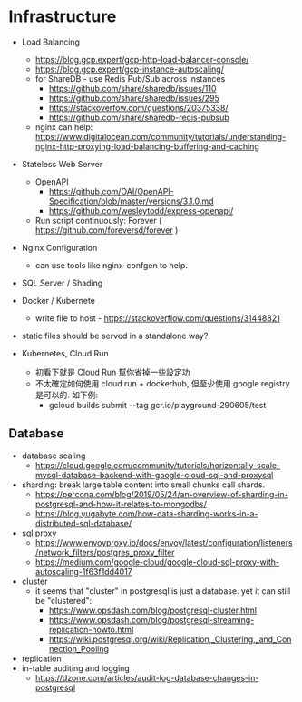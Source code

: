 # Infrastructure

 - Load Balancing
   - https://blog.gcp.expert/gcp-http-load-balancer-console/
   - https://blog.gcp.expert/gcp-instance-autoscaling/
   - for ShareDB - use Redis Pub/Sub across instances
     - https://github.com/share/sharedb/issues/110
     - https://github.com/share/sharedb/issues/295
     - https://stackoverfow.com/questions/20375338/
     - https://github.com/share/sharedb-redis-pubsub
   - nginx can help: https://www.digitalocean.com/community/tutorials/understanding-nginx-http-proxying-load-balancing-buffering-and-caching
 - Stateless Web Server
   - OpenAPI
     - https://github.com/OAI/OpenAPI-Specification/blob/master/versions/3.1.0.md
     - https://github.com/wesleytodd/express-openapi/
   - Run script continuously: Forever ( https://github.com/foreversd/forever )
 - Nginx Configuration
   - can use tools like nginx-confgen to help.
 - SQL Server / Shading
 - Docker / Kubernete
   - write file to host - https://stackoverflow.com/questions/31448821
 - static files should be served in a standalone way?

 - Kubernetes, Cloud Run
   - 初看下就是 Cloud Run 幫你省掉一些設定功
   - 不太確定如何使用 cloud run + dockerhub, 但至少使用 google registry 是可以的. 如下例:
     - gcloud builds submit --tag gcr.io/playground-290605/test

## Database

 - database scaling
   - https://cloud.google.com/community/tutorials/horizontally-scale-mysql-database-backend-with-google-cloud-sql-and-proxysql
 - sharding: break large table content into small chunks call shards.
   - https://percona.com/blog/2019/05/24/an-overview-of-sharding-in-postgresql-and-how-it-relates-to-mongodbs/
   - https://blog.yugabyte.com/how-data-sharding-works-in-a-distributed-sql-database/
 - sql proxy
   - https://www.envoyproxy.io/docs/envoy/latest/configuration/listeners/network_filters/postgres_proxy_filter
   - https://medium.com/google-cloud/google-cloud-sql-proxy-with-autoscaling-1f63f1dd4017
 - cluster
   - it seems that "cluster" in postgresql is just a database. yet it can still be "clustered":
     - https://www.opsdash.com/blog/postgresql-cluster.html
     - https://www.opsdash.com/blog/postgresql-streaming-replication-howto.html
     - https://wiki.postgresql.org/wiki/Replication,_Clustering,_and_Connection_Pooling
 - replication
 - in-table auditing and logging
    - https://dzone.com/articles/audit-log-database-changes-in-postgresql
